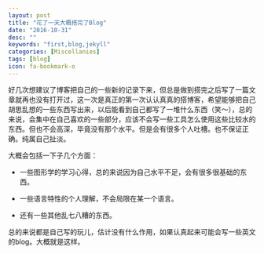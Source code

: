 ```yaml
---
layout: post
title: "花了一天大概搭完了Blog"
date: "2016-10-31"
desc: ""
keywords: "first,blog,jekyll"
categories: [Miscellanies]
tags: [blog]
icon: fa-bookmark-o
---
```


好几次想建议了博客把自己的一些新的记录下来，但总是做到搭完之后写了一篇文章就再也没有打开过，这一次是真正的第一次认认真真的搭博客，希望能够把自己胡思乱想的一些东西写出来，以后能看到自己都写了一堆什么东西（笑～），总的来说，会集中在自己喜欢的一些部分，应该不会写一些工具怎么使用这些比较水的东西。但也不会高深，毕竟没有那个水平。但是会有很多个人吐槽。也不保证正确。纯属自己扯淡。

大概会包括一下子几个方面：
* 一些图形学的学习心得，总的来说因为自己水平不足，会有很多很基础的东西。

* 一些语言特性的个人理解，不会局限在某一个语言。

* 还有一些其他乱七八糟的东西。

总的来说都是自己写的玩儿，估计没有什么作用，如果认真起来可能会写一些英文的blog。大概就是这样。
